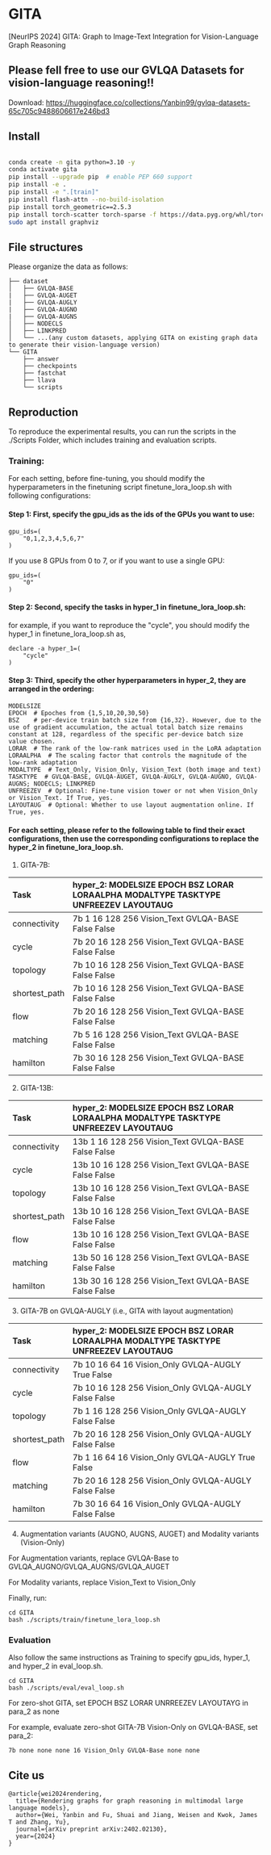 # GITA
[NeurIPS 2024] GITA: Graph to Image-Text Integration for Vision-Language Graph Reasoning

## Please fell free to use our GVLQA Datasets for vision-language reasoning!!
Download:
https://huggingface.co/collections/Yanbin99/gvlqa-datasets-65c705c9488606617e246bd3


## Install
```bash

conda create -n gita python=3.10 -y
conda activate gita
pip install --upgrade pip  # enable PEP 660 support
pip install -e .
pip install -e ".[train]"
pip install flash-attn --no-build-isolation
pip install torch_geometric==2.5.3
pip install torch-scatter torch-sparse -f https://data.pyg.org/whl/torch-2.0.1+cu117.html
sudo apt install graphviz
```

## File structures
Please organize the data as follows:
```
├── dataset
│   ├── GVLQA-BASE
|   ├── GVLQA-AUGET
|   ├── GVLQA-AUGLY
|   ├── GVLQA-AUGNO
|   ├── GVLQA-AUGNS
│   ├── NODECLS
│   ├── LINKPRED
│   └── ...(any custom datasets, applying GITA on existing graph data to generate their vision-language version)
└── GITA
    ├── answer
    ├── checkpoints
    ├── fastchat
    ├── llava
    └── scripts

```

## Reproduction
To reproduce the experimental results, you can run the scripts in the ./Scripts Folder, which includes training and evaluation scripts. 

### Training:  
For each setting, before fine-tuning, you should modify the hyperparameters in the finetuning script finetune_lora_loop.sh with following configurations:

#### Step 1: First, specify the gpu_ids as the ids of the GPUs you want to use:
~~~
gpu_ids=(
    "0,1,2,3,4,5,6,7"
)
~~~
If you use 8 GPUs from 0 to 7, or if you want to use a single GPU:
~~~
gpu_ids=(
    "0"
)
~~~

#### Step 2: Second, specify the tasks in hyper_1 in finetune_lora_loop.sh:

for example, if you want to reproduce the "cycle", you should modify the hyper_1 in finetune_lora_loop.sh as,
~~~
declare -a hyper_1=(
    "cycle"
)
~~~

#### Step 3: Third, specify the other hyperparameters in hyper_2, they are arranged in the ordering:
~~~
MODELSIZE
EPOCH  # Epoches from {1,5,10,20,30,50}
BSZ    # per-device train batch size from {16,32}. However, due to the use of gradient accumulation, the actual total batch size remains constant at 128, regardless of the specific per-device batch size value chosen.
LORAR  # The rank of the low-rank matrices used in the LoRA adaptation
LORAALPHA  # The scaling factor that controls the magnitude of the low-rank adaptation
MODALTYPE  # Text_Only, Vision_Only, Vision_Text (both image and text)
TASKTYPE  # GVLQA-BASE, GVLQA-AUGET, GVLQA-AUGLY, GVLQA-AUGNO, GVLQA-AUGNS; NODECLS; LINKPRED
UNFREEZEV  # Optional: Fine-tune vision tower or not when Vision_Only or Vision_Text. If True, yes.
LAYOUTAUG  # Optional: Whether to use layout augmentation online. If True, yes.
~~~

#### For each setting, please refer to the following table to find their exact configurations, then use the corresponding configurations to replace the hyper_2 in finetune_lora_loop.sh.

1) GITA-7B:

|Task|hyper_2: MODELSIZE EPOCH BSZ LORAR LORAALPHA MODALTYPE TASKTYPE UNFREEZEV LAYOUTAUG|
|:---|:---|
|connectivity|7b 1 16 128 256 Vision_Text GVLQA-BASE False False|
|cycle|7b 20 16 128 256 Vision_Text GVLQA-BASE False False|
|topology|7b 10 16 128 256 Vision_Text GVLQA-BASE False False|
|shortest_path|7b 10 16 128 256 Vision_Text GVLQA-BASE False False|
|flow|7b 20 16 128 256 Vision_Text GVLQA-BASE False False|
|matching|7b 5 16 128 256 Vision_Text GVLQA-BASE False False|
|hamilton|7b 30 16 128 256 Vision_Text GVLQA-BASE False False|

2) GITA-13B:

|Task|hyper_2: MODELSIZE EPOCH BSZ LORAR LORAALPHA MODALTYPE TASKTYPE UNFREEZEV LAYOUTAUG|
|:---|:---|
|connectivity|13b 1 16 128 256 Vision_Text GVLQA-BASE False False|
|cycle|13b 10 16 128 256 Vision_Text GVLQA-BASE False False|
|topology|13b 10 16 128 256 Vision_Text GVLQA-BASE False False|
|shortest_path|13b 10 16 128 256 Vision_Text GVLQA-BASE False False|
|flow|13b 10 16 128 256 Vision_Text GVLQA-BASE False False|
|matching|13b 50 16 128 256 Vision_Text GVLQA-BASE False False|
|hamilton|13b 30 16 128 256 Vision_Text GVLQA-BASE False False|

3) GITA-7B on GVLQA-AUGLY (i.e., GITA with layout augmentation)

|Task|hyper_2: MODELSIZE EPOCH BSZ LORAR LORAALPHA MODALTYPE TASKTYPE UNFREEZEV LAYOUTAUG|
|:---|:---|
|connectivity|7b 10 16 64 16 Vision_Only GVLQA-AUGLY True False|
|cycle|7b 10 16 128 256 Vision_Only GVLQA-AUGLY False False|
|topology|7b 1 16 128 256 Vision_Only GVLQA-AUGLY False False|
|shortest_path|7b 20 16 128 256 Vision_Only GVLQA-AUGLY False False|
|flow|7b 1 16 64 16 Vision_Only GVLQA-AUGLY True False|
|matching|7b 20 16 128 256 Vision_Only GVLQA-AUGLY False False|
|hamilton|7b 30 16 64 16 Vision_Only GVLQA-AUGLY False False|

4) Augmentation variants (AUGNO, AUGNS, AUGET) and Modality variants (Vision-Only)
   
For Augmentation variants, replace GVLQA-Base to GVLQA_AUGNO/GVLQA_AUGNS/GVLQA_AUGET

For Modality variants, replace Vision_Text to Vision_Only

Finally, run:
~~~
cd GITA
bash ./scripts/train/finetune_lora_loop.sh
~~~


### Evaluation
Also follow the same instructions as Training to specify gpu_ids, hyper_1, and hyper_2 in eval_loop.sh.
~~~
cd GITA
bash ./scripts/eval/eval_loop.sh
~~~
For zero-shot GITA, set EPOCH BSZ LORAR UNRREEZEV LAYOUTAYG in para_2 as none

For example, evaluate zero-shot GITA-7B Vision-Only on GVLQA-BASE, set para_2:
~~~
7b none none none 16 Vision_Only GVLQA-Base none none
~~~

## Cite us
~~~
@article{wei2024rendering,
  title={Rendering graphs for graph reasoning in multimodal large language models},
  author={Wei, Yanbin and Fu, Shuai and Jiang, Weisen and Kwok, James T and Zhang, Yu},
  journal={arXiv preprint arXiv:2402.02130},
  year={2024}
}
~~~
